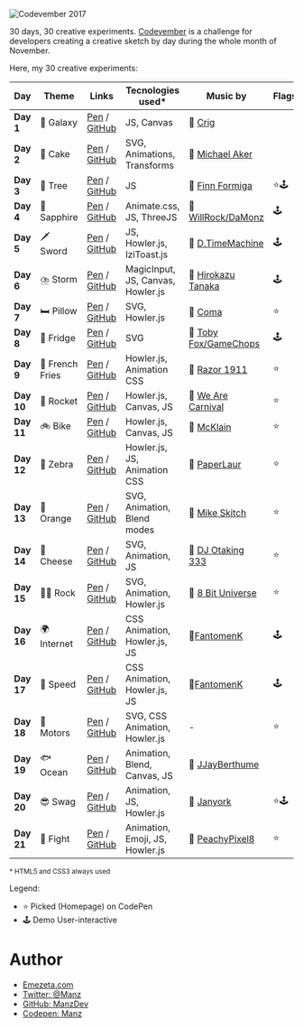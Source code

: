 ![Codevember 2017](codevember-logo.gif)

30 days, 30 creative experiments. [Codevember](http://codevember.xyz/) is a challenge for developers creating a creative sketch by day during the whole month of November.

Here, my 30 creative experiments:

| Day | Theme | Links | Tecnologies used* | Music by | Flags |
|-----|-------|--------------|-------------|-------------------|----------|
| **Day 1** | 🌌 Galaxy | [Pen](https://codepen.io/manz/pen/KypYmz) / [GitHub](https://manzdev.github.io/codevember2017/day-1/) | JS, Canvas | 🎵 [Crig](https://soundcloud.com/crig-1) | |
| **Day 2** | 🎂 Cake | [Pen](https://codepen.io/manz/pen/vWNrdE) / [GitHub](https://manzdev.github.io/codevember2017/day-2/) | SVG, Animations, Transforms | 🎵 [Michael Aker](https://soundcloud.com/michael-manotas)  | |
| **Day 3** | 🌲 Tree | [Pen](https://codepen.io/manz/pen/bYEvoL) / [GitHub](https://manzdev.github.io/codevember2017/day-3/) | JS | 🎵 [Finn Formiga](https://soundcloud.com/finn-formiga) | ⭐🕹 |
| **Day 4** | 💎 Sapphire | [Pen](https://codepen.io/manz/pen/zPqvmg) / [GitHub](https://manzdev.github.io/codevember2017/day-4/) | Animate.css, JS, ThreeJS | 🎵 [WillRock/DaMonz](http://mirrorimage.ocremix.org/) | 🕹 |
| **Day 5** | 🗡 Sword | [Pen](https://codepen.io/manz/pen/wPGQjq) / [GitHub](https://manzdev.github.io/codevember2017/day-5/) | JS, Howler.js, IziToast.js | 🎵 [D.TimeMachine](https://soundcloud.com/demoscenetimemachine/power-up) | 🕹 |
| **Day 6** | ⛈️ Storm | [Pen](https://codepen.io/manz/full/WXxxZE) / [GitHub](https://manzdev.github.io/codevember2017/day-6/) | MagicInput, JS, Canvas, Howler.js | 🎵 [Hirokazu Tanaka](https://www.youtube.com/watch?v=TpbTnufHqnI) | 🕹 |
| **Day 7** | 🛏️ Pillow | [Pen](https://codepen.io/manz/full/YEWmGG/) / [GitHub](https://manzdev.github.io/codevember2017/day-7/) | SVG, Howler.js | 🎵 [Coma](https://soundcloud.com/scene_music/skogens-djur-014) | ⭐ |
| **Day 8** | 🍦 Fridge | [Pen](https://codepen.io/manz/full/EbNjWy/) / [GitHub](https://manzdev.github.io/codevember2017/day-8/) | SVG | 🎵 [Toby Fox/GameChops](https://soundcloud.com/gamechops/spooktune-chiptune) | 🕹 |
| **Day 9** | 🍟 French Fries | [Pen](https://codepen.io/manz/pen/eeBPaz) / [GitHub](https://manzdev.github.io/codevember2017/day-9/) | Howler.js, Animation CSS | 🎵 [Razor 1911](https://soundcloud.com/dailychiptune/razor1911-starcraft-2-wings-of-liberty-crack) | ⭐ |
| **Day 10** | 🚀 Rocket | [Pen](https://codepen.io/manz/pen/vWgrwp) / [GitHub](https://manzdev.github.io/codevember2017/day-10/) | Howler.js, Canvas, JS | 🎵 [We Are Carnival](https://www.youtube.com/watch?v=87U-eKOAmyQ) | ⭐ |
| **Day 11** | 🚲 Bike | [Pen](https://codepen.io/manz/pen/NwjPJd) / [GitHub](https://manzdev.github.io/codevember2017/day-11/) | Howler.js, Canvas, JS | 🎵 [McKlain](https://soundcloud.com/mcklain/the-grid-amstrad) | ⭐ |
| **Day 12** | 🦓 Zebra | [Pen](https://codepen.io/manz/pen/LOyrMp/) / [GitHub](https://manzdev.github.io/codevember2017/day-12/) | Howler.js, JS, Animation CSS | 🎵 [PaperLaur](https://soundcloud.com/paperlaur/hello-happier-times) | ⭐ |
| **Day 13** | 🍊 Orange | [Pen](https://codepen.io/manz/pen/jawyyQ) / [GitHub](https://manzdev.github.io/codevember2017/day-13/) | SVG, Animation, Blend modes | 🎵 [Mike Skitch](https://soundcloud.com/skitchstudio/naru-embracing-the-pulse-remix-from-ori-and-the-blind-forest) | ⭐ |
| **Day 14** | 🧀 Cheese | [Pen](https://codepen.io/manz/pen/jawjgo) / [GitHub](https://manzdev.github.io/codevember2017/day-14/) | SVG, Animation, JS | 🎵 [DJ Otaking 333](https://soundcloud.com/marquinho-otaking-433341461/2001-a-space-odyssey) | ⭐ |
| **Day 15** | 🤘🏽 Rock | [Pen](https://codepen.io/manz/pen/LOzVrM) / [GitHub](https://manzdev.github.io/codevember2017/day-15/) | SVG, Animation, Howler.js | 🎵 [8 Bit Universe](https://8bituniverse.bandcamp.com/track/du-hast-8-bit-tribute-to-rammstein) | ⭐ |
| **Day 16** | 🌍 Internet | [Pen](https://codepen.io/manz/pen/JOOYNV) / [GitHub](https://manzdev.github.io/codevember2017/day-16/) | CSS Animation, Howler.js, JS | 🎵[FantomenK](https://soundcloud.com/fantomenk/dischipo-2009) | 🕹 |
| **Day 17** | 🐌 Speed | [Pen](https://codepen.io/manz/pen/WXdbBP) / [GitHub](https://manzdev.github.io/codevember2017/day-17/) | CSS Animation, Howler.js, JS | 🎵[FantomenK](https://soundcloud.com/fantomenk/fantomenk-playing-with-power) | 🕹 |
| **Day 18** | 🚗 Motors | [Pen](https://codepen.io/manz/pen/oopwBJ) / [GitHub](https://manzdev.github.io/codevember2017/day-18/) | SVG, CSS Animation, Howler.js | - | ⭐ |
| **Day 19** | 🐟 Ocean | [Pen](https://codepen.io/manz/pen/pdpGPz) / [GitHub](https://manzdev.github.io/codevember2017/day-19/) | Animation, Blend, Canvas, JS | 🎵 [JJayBerthume](https://soundcloud.com/jjayberthume/ocean-side-8-bit) | |
| **Day 20** | 😎 Swag | [Pen](https://codepen.io/manz/pen/yPvopx) / [GitHub](https://manzdev.github.io/codevember2017/day-20/) | Animation, JS, Howler.js | 🎵 [Janyork](https://soundcloud.com/janyork) | ⭐🕹 |
| **Day 21** | 🥊 Fight | [Pen](https://codepen.io/manz/pen/vWRZGa) / [GitHub](https://manzdev.github.io/codevember2017/day-21/) | Animation, Emoji, JS, Howler.js | 🎵 [PeachyPixel8](https://soundcloud.com/peachypixel8/eye-of-the-tiger-8bit-demake) | ⭐ |

<small>* HTML5 and CSS3 always used</small>

Legend:
* ⭐ Picked (Homepage) on CodePen
* 🕹 Demo User-interactive

# Author

- [Emezeta.com](https://www.emezeta.com/)
- [Twitter: @Manz](https://twitter.com/Manz)
- [GitHub: ManzDev](https://github.com/ManzDev)
- [Codepen: Manz](https://codepen.io/Manz)
